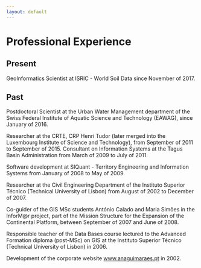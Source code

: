 ```yaml
---
layout: default
---
```


Professional Experience
=======================

Present
-------

GeoInformatics Scientist at ISRIC - World Soil Data since November of 2017.

Past
----

Postdoctoral Scientist at the Urban Water Management department of the Swiss Federal Institute of Aquatic Science and Technology (EAWAG), since January of 2016.

Researcher at the CRTE, CRP Henri Tudor (later merged into the Luxembourg Institute of Science and Technology), from September of 2011 to September of 2015.
Consultant on Information Systems at the Tagus Basin Administration from March of 2009 to July of 2011.

Software development at SIQuant - Territory Engineering and Information Systems from January of 2008 to May of 2009.

Researcher at the Civil Engineering Department of the Instituto Superior Técnico (Technical University of Lisbon) from August of 2002 to December of 2007.

Co-guider of the GIS MSc students António Calado and Maria Simões in the InforM@r project, part of the Mission Structure for the Expansion of the Continental Platform, between September of 2007 and June of 2008.

Responsible teacher of the Data Bases course lectured to the Advanced Formation diploma (post-MSc) on GIS at the Instituto Superior Técnico (Technical University of Lisbon) in 2006.

Development of the corporate website www.anaguimaraes.pt in 2002.
